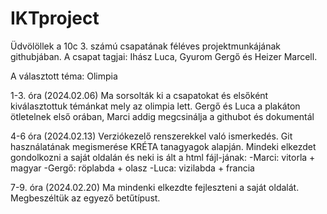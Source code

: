 # IKTproject
Üdvölöllek a 10c 3. számú csapatának féléves projektmunkájának githubjában. 
A csapat tagjai: Ihász Luca, Gyurom Gergő és Heizer Marcell.

A választott téma: Olimpia

1-3. óra (2024.02.06)
Ma sorsolták ki a csapatokat és elsőként kiválasztottuk témánkat mely az olimpia lett.
Gergő és Luca a plakáton ötletelnek első orában, Marci addig megcsinálja a githubot és dokumentál

4-6 óra (2024.02.13)
Verziókezelő renszerekkel való ismerkedés. Git használatának megismerése KRÉTA tanagyagok
alapján. Mindeki elkezdet gondolkozni a saját oldalán és neki is ált a html fájl-jának:
-Marci: vitorla + magyar
-Gergő: röplabda + olasz
-Luca: vizilabda + francia

7-9. óra (2024.02.20)
Ma mindenki elkezdte fejleszteni a saját oldalát. Megbeszéltük az egyező betűtípust.